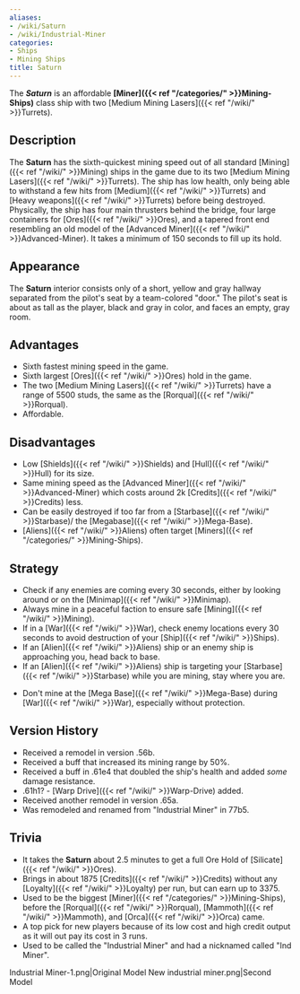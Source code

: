 ```yaml
---
aliases:
- /wiki/Saturn
- /wiki/Industrial-Miner
categories:
- Ships
- Mining Ships
title: Saturn
---
```


The **_Saturn_** is an affordable **[Miner]({{< ref "/categories/" >}}Mining-Ships)** class ship with two [Medium Mining Lasers]({{< ref "/wiki/" >}}Turrets). 

## Description

The **Saturn** has the sixth-quickest mining speed out of all standard [Mining]({{< ref "/wiki/" >}}Mining) ships in the game due to its two [Medium Mining Lasers]({{< ref "/wiki/" >}}Turrets). The ship has low health, only being able to withstand a few hits from [Medium]({{< ref "/wiki/" >}}Turrets) and [Heavy weapons]({{< ref "/wiki/" >}}Turrets) before being destroyed. Physically, the ship has four main thrusters behind the bridge, four large containers for [Ores]({{< ref "/wiki/" >}}Ores), and a tapered front end resembling an old model of the [Advanced Miner]({{< ref "/wiki/" >}}Advanced-Miner). It takes a minimum of 150 seconds to fill up its hold.

## Appearance

The **Saturn** interior consists only of a short, yellow and gray hallway separated from the pilot's seat by a team-colored "door." The pilot's seat is about as tall as the player, black and gray in color, and faces an empty, gray room.

## Advantages

- Sixth fastest mining speed in the game.
- Sixth largest [Ores]({{< ref "/wiki/" >}}Ores) hold in the game.
- The two [Medium Mining Lasers]({{< ref "/wiki/" >}}Turrets) have a range of 5500 studs, the same as the [Rorqual]({{< ref "/wiki/" >}}Rorqual).
- Affordable.

## Disadvantages 

- Low [Shields]({{< ref "/wiki/" >}}Shields) and [Hull]({{< ref "/wiki/" >}}Hull) for its size.
- Same mining speed as the [Advanced Miner]({{< ref "/wiki/" >}}Advanced-Miner) which costs around 2k [Credits]({{< ref "/wiki/" >}}Credits) less.
- Can be easily destroyed if too far from a [Starbase]({{< ref "/wiki/" >}}Starbase)/ the [Megabase]({{< ref "/wiki/" >}}Mega-Base).
- [Aliens]({{< ref "/wiki/" >}}Aliens) often target [Miners]({{< ref "/categories/" >}}Mining-Ships).

## Strategy

- Check if any enemies are coming every 30 seconds, either by looking around or on the [Minimap]({{< ref "/wiki/" >}}Minimap).
- Always mine in a peaceful faction to ensure safe [Mining]({{< ref "/wiki/" >}}Mining).
- If in a [War]({{< ref "/wiki/" >}}War), check enemy locations every 30 seconds to avoid destruction of your [Ship]({{< ref "/wiki/" >}}Ships).
- If an [Alien]({{< ref "/wiki/" >}}Aliens) ship or an enemy ship is approaching you, head back to base.
- If an [Alien]({{< ref "/wiki/" >}}Aliens) ship is targeting your [Starbase]({{< ref "/wiki/" >}}Starbase) while you are mining, stay where you are.

<!-- -->

- Don't mine at the [Mega Base]({{< ref "/wiki/" >}}Mega-Base) during [War]({{< ref "/wiki/" >}}War), especially without protection.

## Version History 

- Received a remodel in version .56b.
- Received a buff that increased its mining range by 50%.
- Received a buff in .61e4 that doubled the ship's health and added _some_ damage resistance.
- .61h1? - [Warp Drive]({{< ref "/wiki/" >}}Warp-Drive) added.
- Received another remodel in version .65a.
- Was remodeled and renamed from "Industrial Miner" in 77b5.

## Trivia

- It takes the **Saturn** about 2.5 minutes to get a full Ore Hold of [Silicate]({{< ref "/wiki/" >}}Ores).
- Brings in about 1875 [Credits]({{< ref "/wiki/" >}}Credits) without any [Loyalty]({{< ref "/wiki/" >}}Loyalty) per run, but can earn up to 3375.
- Used to be the biggest [Miner]({{< ref "/categories/" >}}Mining-Ships), before the [Rorqual]({{< ref "/wiki/" >}}Rorqual), [Mammoth]({{< ref "/wiki/" >}}Mammoth), and [Orca]({{< ref "/wiki/" >}}Orca) came.
- A top pick for new players because of its low cost and high credit output as it will out pay its cost in 3 runs.
- Used to be called the "Industrial Miner" and had a nicknamed called "Ind Miner".

Industrial Miner-1.png|Original Model New industrial miner.png|Second Model